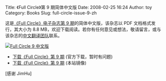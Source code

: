 Title: 《Full Circle》第 9 期简体中文版
Date: 2008-02-25 16:24
Author: toy
Category: Books
Slug: full-circle-issue-9-zh

这是[《Full Circle》电子杂志第 9
期](http://linuxtoy.org/archives/full-circle-issue-9.html)的简体中文版，该杂志以
PDF 文档格式发行，其大小为 8.8
MB，欢迎下载阅读。若你有任何意见或想法，敬请留言，或与该杂志的[中文翻译团队](http://groups.google.com/group/FCCTT)联系。

[![Full Circle 9
中文版](http://i.linuxtoy.org/i/2008/02/fc9zh-thumb.png)](http://i.linuxtoy.org/i/2008/02/fc9zh.png)

- [下载《Full Circle》第 9 期](http://fullcirclemagazine.org/issue-9/)
(官方下载，暂时有问题)  
- [下载《Full Circle》第 9
期](http://i.linuxtoy.org/files/issue9-zh_CN.pdf) (本站镜像)

[感谢 JimHu]
